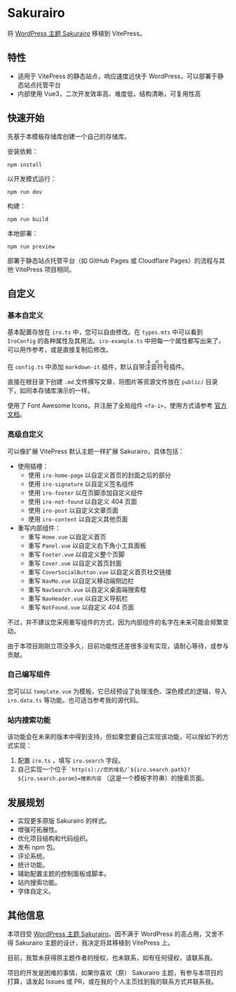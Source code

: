 # Sakurairo

将 [WordPress 主题 Sakurairo](https://github.com/mirai-mamori/Sakurairo) 移植到 VitePress。

## 特性

- 适用于 VitePress 的静态站点，响应速度远快于 WordPress，可以部署于静态站点托管平台
- 内部使用 Vue3，二次开发效率高、难度低，结构清晰，可复用性高

## 快速开始

先基于本模板存储库创建一个自己的存储库。

安装依赖：

```shell
npm install
```

以开发模式运行：
```shell
npm run dev
```

构建：
```shell
npm run build
```

本地部署：
```shell
npm run preview
```

部署于静态站点托管平台（如 GitHub Pages 或 Cloudflare Pages）的流程与其他 VitePress 项目相同。

## 自定义

### 基本自定义

基本配置存放在 `iro.ts` 中，您可以自由修改。在 `types.mts` 中可以看到 `IroConfig` 的各种属性及其用法。`iro-example.ts` 中把每一个属性都写出来了，可以用作参考，或是直接复制后修改。

在 `config.ts` 中添加 `markdown-it` 插件，默认自带<ruby>注音符号<rt>振假名</rt></ruby>插件。

直接在根目录下创建 `.md` 文件撰写文章，将图片等资源文件放在 `public/` 目录下，如同本存储库演示的一样。

使用了 Font Awesome Icons，并注册了全局组件 `<fa-i>`，使用方式请参考 [官方文档](https://docs.fontawesome.com/web/use-with/vue/style)。

### 高级自定义

可以像扩展 VitePress 默认主题一样扩展 Sakurairo，具体包括：

- 使用插槽：
  - 使用 `iro-home-page` 以自定义首页的封面之后的部分
  - 使用 `iro-signature` 以自定义签名组件
  - 使用 `iro-footer` 以在页脚添加自定义组件
  - 使用 `iro-not-found` 以自定义 404 页面
  - 使用 `iro-post` 以自定义文章页面
  - 使用 `iro-content` 以自定义其他页面
- 重写内部组件：
  - 重写 `Home.vue` 以自定义首页
  - 重写 `Panel.vue` 以自定义右下角小工具面板
  - 重写 `Footer.vue` 以自定义整个页脚
  - 重写 `Cover.vue` 以自定义首页封面
  - 重写 `CoverSocialButton.vue` 以自定义首页社交链接
  - 重写 `NavMo.vue` 以自定义移动端侧边栏
  - 重写 `NavSearch.vue` 以自定义桌面端搜索框
  - 重写 `NavHeader.vue` 以自定义导航栏
  - 重写 `NotFound.vue` 以自定义 404 页面

不过，并不建议您采用重写组件的方式，因为内部组件的名字在未来可能会频繁变动。

由于本项目刚刚立项没多久，目前功能性还差很多没有实现，请耐心等待，或参与贡献。

### 自己编写组件

您可以以 `template.vue` 为模板，它已经预设了处理浅色、深色模式的逻辑，导入 `iro.data.ts` 等功能。也可适当参考我的源代码。

### 站内搜索功能

该功能会在未来的版本中得到支持，但如果您要自己实现该功能，可以按如下的方式实现：

1. 配置 `iro.ts` ，填写 `iro.search` 字段。
2. 自己实现一个位于 ``` `http(s)://您的域名/`${iro.search.path}?${iro.search.param}=搜索内容 ``` （这是一个模板字符串）的搜索页面。

## 发展规划

- 实现更多原版 Sakurairo 的样式。
- 增强可拓展性。
- 优化项目结构和代码组织。
- 发布 npm 包。
- 评论系统。
- 统计功能。
- 辅助配置主题的控制面板或脚本。
- 站内搜索功能。
- 字体自定义。

## 其他信息

本项目受 [WordPress 主题 Sakurairo](https://github.com/mirai-mamori/Sakurairo)。因不满于 WordPress 的高占用，又舍不得 Sakurairo 主题的设计，我决定将其移植到 VitePress 上。

目前，我暂未获得原主题作者的授权，也未联系，如有任何侵权，请联系我。

项目的开发是困难的事情，如果你喜欢（原） Sakurairo 主题，有参与本项目的打算，请发起 Issues 或 PR，或在我的个人主页找到我的联系方式并联系我。
